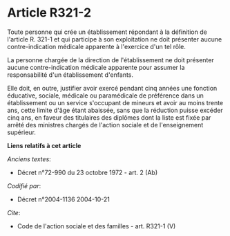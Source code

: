 # Article R321-2

Toute personne qui crée un établissement répondant à la définition de l'article R. 321-1 et qui participe à son exploitation
ne doit présenter aucune contre-indication médicale apparente à l'exercice d'un tel rôle. 

La personne chargée de la direction de l'établissement ne doit présenter aucune contre-indication médicale apparente pour
assumer la responsabilité d'un établissement d'enfants. 

Elle doit, en outre, justifier avoir exercé pendant cinq années une fonction éducative, sociale, médicale ou paramédicale de
préférence dans un établissement ou un service s'occupant de mineurs et avoir au moins trente ans, cette limite d'âge étant
abaissée, sans que la réduction puisse excéder cinq ans, en faveur des titulaires des diplômes dont la liste est fixée par
arrêté des ministres chargés de l'action sociale et de l'enseignement supérieur.

**Liens relatifs à cet article**

_Anciens textes_:

  - Décret n°72-990 du 23 octobre 1972 - art. 2 (Ab)

_Codifié par_:

  - Décret n°2004-1136 2004-10-21

_Cite_:

  - Code de l'action sociale et des familles - art. R321-1 (V)
